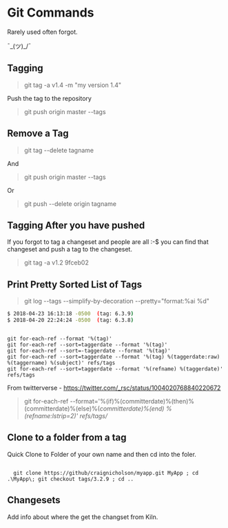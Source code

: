 # Git Commands

Rarely used often forgot.

¯\_(ツ)_/¯

## Tagging

> git tag -a v1.4 -m "my version 1.4"

Push the tag to the repository

> git push origin master --tags

## Remove a Tag

> git tag --delete tagname

And

> git push origin master --tags

Or

> git push --delete origin tagname

## Tagging After you have pushed

If you forgot to tag a changeset and people are all :-$ you can find that changeset and push a tag to the changeset.

> git tag -a v1.2 9fceb02

## Print Pretty Sorted List of Tags

> git log --tags --simplify-by-decoration --pretty="format:%ai %d"

```bash
$ 2018-04-23 16:13:18 -0500  (tag: 6.3.9)
$ 2018-04-20 22:24:24 -0500  (tag: 6.3.8)
```

```git

git for-each-ref --format '%(tag)'
git for-each-ref --sort=taggerdate --format '%(tag)'
git for-each-ref --sort=-taggerdate --format '%(tag)'
git for-each-ref --sort=taggerdate --format '%(tag) %(taggerdate:raw) %(taggername) %(subject)' refs/tags
git for-each-ref --sort=taggerdate --format '%(refname) %(taggerdate)' refs/tags

```

From twitterverse - https://twitter.com/_rsc/status/1004020768840220672

> git for-each-ref --format='%(if)%(committerdate)%(then)%(committerdate)%(else)%(*committerdate)%(end) %(refname:lstrip=2)' refs/tags/*

## Clone to a folder from a tag

Quick Clone to Folder of your own name and then cd into the foler.

```git

  git clone https://github/craignicholson/myapp.git MyApp ; cd .\MyApp\; git checkout tags/3.2.9 ; cd ..

```

## Changesets

Add info about where the get the changset from Kiln.
